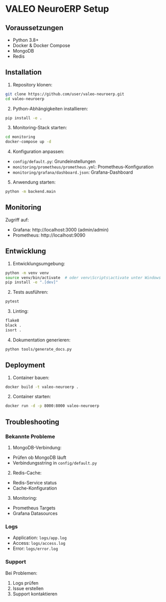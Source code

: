 # VALEO NeuroERP Setup

## Voraussetzungen

- Python 3.8+
- Docker & Docker Compose
- MongoDB
- Redis

## Installation

1. Repository klonen:
```bash
git clone https://github.com/user/valeo-neuroerp.git
cd valeo-neuroerp
```

2. Python-Abhängigkeiten installieren:
```bash
pip install -e .
```

3. Monitoring-Stack starten:
```bash
cd monitoring
docker-compose up -d
```

4. Konfiguration anpassen:
- `config/default.py`: Grundeinstellungen
- `monitoring/prometheus/prometheus.yml`: Prometheus-Konfiguration
- `monitoring/grafana/dashboard.json`: Grafana-Dashboard

5. Anwendung starten:
```bash
python -m backend.main
```

## Monitoring

Zugriff auf:
- Grafana: http://localhost:3000 (admin/admin)
- Prometheus: http://localhost:9090

## Entwicklung

1. Entwicklungsumgebung:
```bash
python -m venv venv
source venv/bin/activate  # oder venv\Scripts\activate unter Windows
pip install -e ".[dev]"
```

2. Tests ausführen:
```bash
pytest
```

3. Linting:
```bash
flake8
black .
isort .
```

4. Dokumentation generieren:
```bash
python tools/generate_docs.py
```

## Deployment

1. Container bauen:
```bash
docker build -t valeo-neuroerp .
```

2. Container starten:
```bash
docker run -d -p 8000:8000 valeo-neuroerp
```

## Troubleshooting

### Bekannte Probleme

1. MongoDB-Verbindung:
- Prüfen ob MongoDB läuft
- Verbindungsstring in `config/default.py`

2. Redis-Cache:
- Redis-Service status
- Cache-Konfiguration

3. Monitoring:
- Prometheus Targets
- Grafana Datasources

### Logs

- Application: `logs/app.log`
- Access: `logs/access.log`
- Error: `logs/error.log`

### Support

Bei Problemen:
1. Logs prüfen
2. Issue erstellen
3. Support kontaktieren 